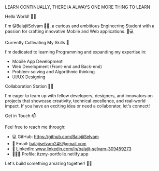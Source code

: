 LEARN CONTINUALLY, THERE IA ALWAYS ONE MORE THING TO LEARN 

Hello World! 👋👋

I'm @BalajiiSelvam 👨‍🎓, a curious and ambitious Engineering Student with a passion for crafting innovative Mobile and Web applications. 📱💻

Currently Cultivating My Skills 🌱

I'm dedicated to learning Programming and expanding my expertise in:
- Mobile App Development 
- Web Development (Front-end and Back-end)
- Problem-solving and Algorithmic thinking
- UI/UX Designing

Collaboration Station 💞🤝 

I'm eager to team up with fellow developers, designers, and innovators on projects that showcase creativity, technical excellence, and real-world impact. If you have an exciting idea or need a collaborator, let's connect!

Get in Touch 📫

Feel free to reach me through:
- 💻 GitHub: https://github.com/BalajiiSelvam
- 📩 Email: balajiselvam245@gmail.com
- 🤝 LinkedIn: www.linkedin.com/in/balajii-selvam-309459273
- 🙋🏻‍♂ Profile: itzmy-portfolio.netlify.app

Let's build something amazing together! 🚀🎉

<!---
BalajiiSelvam/BalajiiSelvam is a ✨ special ✨ repository because its `README.md` (this file) appears on your GitHub profile.
You can click the Preview link to take a look at your changes.
--->

